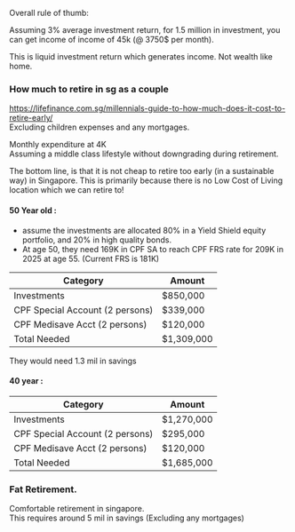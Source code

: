 Overall rule of thumb:  

Assuming 3% average investment return, for 1.5 million in investment, you can get income of income of 45k (@ 3750$ per month). 

This is liquid investment return which generates income. Not wealth like home.  


### How much to retire in sg as a couple
https://lifefinance.com.sg/millennials-guide-to-how-much-does-it-cost-to-retire-early/  
Excluding children expenses and any mortgages.   

Monthly expenditure at 4K  
Assuming a middle class lifestyle without downgrading during retirement.

The bottom line, is that it is not cheap to retire too early (in a sustainable way) in Singapore. This is primarily because there is no Low Cost of Living location which we can retire to!

#### 50 Year old : 
- assume the investments are allocated 80% in a Yield Shield equity portfolio, and 20% in high quality bonds. 
- At age 50, they need 169K in CPF SA to reach CPF FRS rate for 209K in 2025 at age 55. (Current FRS is 181K)

Category|Amount
---|---
Investments|$850,000
CPF Special Account (2 persons)	|$339,000
CPF Medisave Acct (2 persons)	|$120,000
Total Needed |$1,309,000

They would need 1.3 mil in savings

#### 40 year :

Category|Amount
---|---
Investments|$1,270,000
CPF Special Account (2 persons)	|$295,000
CPF Medisave Acct (2 persons)	|$120,000
Total Needed |$1,685,000


### Fat Retirement. 
Comfortable retirement in singapore.  
This requires around 5 mil in savings (Excluding any mortgages)  
